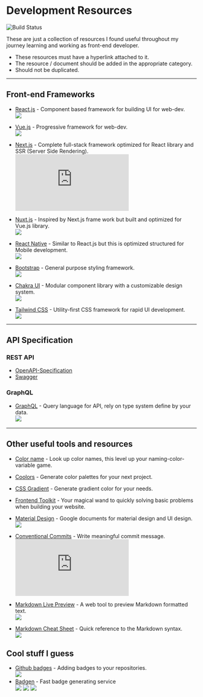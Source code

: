 # Development Resources

![Build Status](https://github.com/ScorpyG/dev-resources/workflows/validate-markdown/badge.svg) 

These are just a collection of resources I found useful throughout my journey learning and working as front-end developer.
- These resources must have a hyperlink attached to it.
- The resource / document should be added in the appropriate category.
- Should not be duplicated.

---
## Front-end Frameworks
- [React.js](https://react.dev/) - Component based framework for building UI for web-dev.  
![](https://img.shields.io/github/stars/facebook/react?style=social&label=Star) 

- [Vue.js](https://vuejs.org/) - Progressive framework for web-dev.  
![](https://img.shields.io/github/stars/vuejs?style=social&label=Star)

- [Next.js](https://nextjs.org/) - Complete full-stack framework optimized for React library and SSR (Server Side Rendering).  
![](https://img.shields.io/github/stars/vercel/next.js?style=social&label=Star) 

- [Nuxt.js](https://nuxt.com/) - Inspired by Next.js frame work but built and optimized for Vue.js library.  
![](https://img.shields.io/github/stars/nuxt/nuxt?style=social&label=Star) 

- [React Native](https://reactnative.dev/) - Similar to React.js but this is optimized structured for Mobile development.  
![](https://img.shields.io/github/stars/facebook/react-native?style=social&label=Star) 

- [Bootstrap](https://getbootstrap.com/) - General purpose styling framework.  
![](https://img.shields.io/github/stars/twbs?style=social&label=Star) 

- [Chakra UI](https://chakra-ui.com/) - Modular component library with a customizable design system.  
![](https://img.shields.io/github/stars/chakra-ui/chakra-ui?style=social&label=Star) 

- [Tailwind CSS](https://tailwindcss.com/) - Utility-first CSS framework for rapid UI development.  
![](https://img.shields.io/github/stars/tailwindlabs/tailwindcss.svg?style=social&label=Star)

---
## API Specification
### REST API
- [OpenAPI-Specification](https://spec.openapis.org/oas/v3.1.0)
- [Swagger](https://swagger.io/)

### GraphQL
- [GraphQL](https://graphql.org/) - Query language for API, rely on type system define by your data.  
![](https://img.shields.io/github/stars/graphql?style=social&label=Star)  



---
## Other useful tools and resources 
- [Color name](https://www.color-name.com/) - Look up color names, this level up your naming-color-variable game.  

- [Coolors](https://coolors.co/) - Generate color palettes for your next project.  

- [CSS Gradient](https://cssgradient.io/) - Generate gradient color for your needs.  

- [Frontend Toolkit](https://www.fetoolkit.io/) - Your magical wand to quickly solving basic problems when building your website.  

- [Material Design](https://m3.material.io/foundations) - Google documents for material design and UI design.  
![](https://img.shields.io/github/stars/material-components?style=social&label=Star)

- [Conventional Commits](https://www.conventionalcommits.org/en/v1.0.0/) - Write meaningful commit message.  
![](https://img.shields.io/github/stars/conventional-commits/conventionalcommits.org?style=social&label=Star)  

- [Markdown Live Preview](https://markdownlivepreview.com/) - A web tool to preview Markdown formatted text.   
![](https://img.shields.io/github/stars/tanabe/markdown-live-preview?style=social&label=Star)  

- [Markdown Cheat Sheet](https://www.markdownguide.org/cheat-sheet/) - Quick reference to the Markdown syntax.  
![](https://img.shields.io/github/stars/mattcone/markdown-guide?style=social&label=Star)  

## Cool stuff I guess
- [Github badges](https://shields.io/#your-badge) - Adding badges to your repositories.  
![](https://img.shields.io/github/stars/badges/shields?style=social&label=Star) 
- [Badgen](https://badgen.net) - Fast badge generating service  
![](https://badgen.net/badge/color/green/green) ![](https://badgen.net/badge/color/red/red) ![](https://badgen.net/badge/icon/github?icon=github&label)